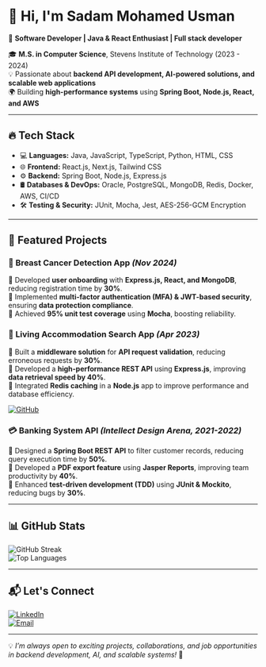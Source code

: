 # 👋 Hi, I'm Sadam Mohamed Usman  

🚀 **Software Developer | Java & React Enthusiast | Full stack developer**  

🎓 **M.S. in Computer Science**, Stevens Institute of Technology (2023 - 2024)  
💡 Passionate about **backend API development, AI-powered solutions, and scalable web applications**  
🌍 Building **high-performance systems** using **Spring Boot, Node.js, React, and AWS**  

---

## 🔥 **Tech Stack**
- 💻 **Languages:** Java, JavaScript, TypeScript, Python, HTML, CSS  
- 🌐 **Frontend:** React.js, Next.js, Tailwind CSS  
- ⚙️ **Backend:** Spring Boot, Node.js, Express.js  
- 🛢️ **Databases & DevOps:** Oracle, PostgreSQL, MongoDB, Redis, Docker, AWS, CI/CD  
- 🛠️ **Testing & Security:** JUnit, Mocha, Jest, AES-256-GCM Encryption  

---

## 📌 **Featured Projects**
### 🏥 Breast Cancer Detection App *(Nov 2024)*
🔹 Developed **user onboarding** with **Express.js, React, and MongoDB**, reducing registration time by **30%**.  
🔹 Implemented **multi-factor authentication (MFA) & JWT-based security**, ensuring **data protection compliance**.  
🔹 Achieved **95% unit test coverage** using **Mocha**, boosting reliability.  

### 🏡 Living Accommodation Search App *(Apr 2023)*
🔹 Built a **middleware solution** for **API request validation**, reducing erroneous requests by **30%**.  
🔹 Developed a **high-performance REST API** using **Express.js**, improving **data retrieval speed by 40%**.  
🔹 Integrated **Redis caching** in a **Node.js** app to improve performance and database efficiency.  

[![GitHub](https://img.shields.io/badge/GitHub-Repository-black?style=for-the-badge&logo=github)](https://github.com/sadamhussain-m/CS546-Group29-FinalProject)

### 💳 Banking System API *(Intellect Design Arena, 2021-2022)*
🔹 Designed a **Spring Boot REST API** to filter customer records, reducing query execution time by **50%**.  
🔹 Developed a **PDF export feature** using **Jasper Reports**, improving team productivity by **40%**.  
🔹 Enhanced **test-driven development (TDD)** using **JUnit & Mockito**, reducing bugs by **30%**.  

---

## 📊 **GitHub Stats**
![GitHub Streak](https://github-readme-streak-stats.herokuapp.com/?user=sadam-m&theme=tokyonight)  
![Top Languages](https://github-readme-stats.vercel.app/api/top-langs/?username=sadam-m&layout=compact&theme=tokyonight)  

---

## 📬 **Let's Connect**
[![LinkedIn](https://img.shields.io/badge/LinkedIn-Connect-blue?style=for-the-badge&logo=linkedin)](https://www.linkedin.com/in/sadam-mohamed-usman-066633177/)  
[![Email](https://img.shields.io/badge/Email-Contact-red?style=for-the-badge&logo=gmail)](mailto:msadam.dev@gmail.com)  

---

💡 *I’m always open to exciting projects, collaborations, and job opportunities in backend development, AI, and scalable systems!* 🚀  


<!---
sadam-m/sadam-m is a ✨ special ✨ repository because its `README.md` (this file) appears on your GitHub profile.
You can click the Preview link to take a look at your changes.
--->
